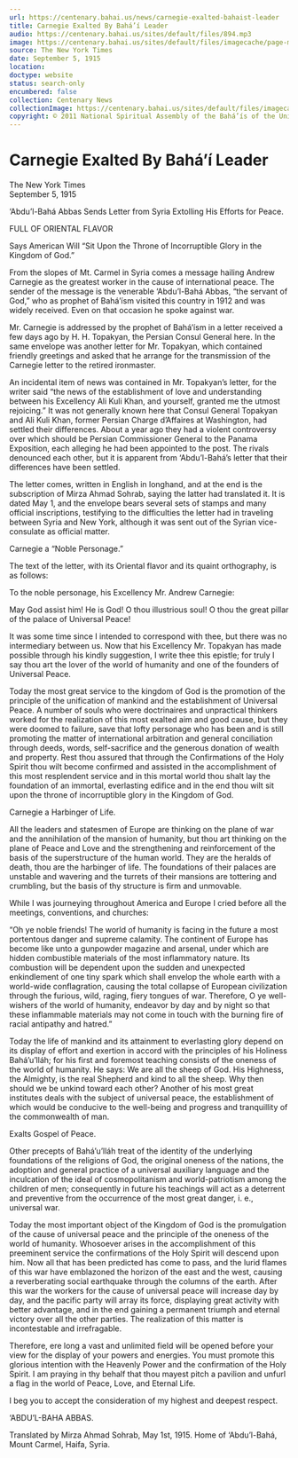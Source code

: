 ```yaml
---
url: https://centenary.bahai.us/news/carnegie-exalted-bahaist-leader
title: Carnegie Exalted By Bahá’í Leader
audio: https://centenary.bahai.us/sites/default/files/894.mp3
image: https://centenary.bahai.us/sites/default/files/imagecache/page-main-image/images/press_clippings/01.png
source: The New York Times
date: September 5, 1915
location: 
doctype: website
status: search-only
encumbered: false
collection: Centenary News
collectionImage: https://centenary.bahai.us/sites/default/files/imagecache/theme-image/main_image/abdulbaha-overview-small_0.jpg
copyright: © 2011 National Spiritual Assembly of the Bahá’ís of the United States
---
```



# Carnegie Exalted By Bahá’í Leader

The New York Times  
September 5, 1915  
  



‘Abdu’l-Bahá Abbas Sends Letter from Syria Extolling His Efforts for Peace.

FULL OF ORIENTAL FLAVOR

Says American Will “Sit Upon the Throne of Incorruptible Glory in the Kingdom of God.”

From the slopes of Mt. Carmel in Syria comes a message hailing Andrew Carnegie as the greatest worker in the cause of international peace. The sender of the message is the venerable ‘Abdu’l-Bahá Abbas, “the servant of God,” who as prophet of Bahá’ísm visited this country in 1912 and was widely received. Even on that occasion he spoke against war.

Mr. Carnegie is addressed by the prophet of Bahá’ísm in a letter received a few days ago by H. H. Topakyan, the Persian Consul General here. In the same envelope was another letter for Mr. Topakyan, which contained friendly greetings and asked that he arrange for the transmission of the Carnegie letter to the retired ironmaster.

An incidental item of news was contained in Mr. Topakyan’s letter, for the writer said “the news of the establishment of love and understanding between his Excellency Ali Kuli Khan, and yourself, granted me the utmost rejoicing.” It was not generally known here that Consul General Topakyan and Ali Kuli Khan, former Persian Charge d’Affaires at Washington, had settled their differences. About a year ago they had a violent controversy over which should be Persian Commissioner General to the Panama Exposition, each alleging he had been appointed to the post. The rivals denounced each other, but it is apparent from ‘Abdu’l-Bahá’s letter that their differences have been settled.

The letter comes, written in English in longhand, and at the end is the subscription of Mirza Ahmad Sohrab, saying the latter had translated it. It is dated May 1, and the envelope bears several sets of stamps and many official inscriptions, testifying to the difficulties the letter had in traveling between Syria and New York, although it was sent out of the Syrian vice-consulate as official matter.

Carnegie a “Noble Personage.”

The text of the letter, with its Oriental flavor and its quaint orthography, is as follows:

To the noble personage, his Excellency Mr. Andrew Carnegie:

May God assist him! He is God! O thou illustrious soul! O thou the great pillar of the palace of Universal Peace!

It was some time since I intended to correspond with thee, but there was no intermediary between us. Now that his Excellency Mr. Topakyan has made possible through his kindly suggestion, I write thee this epistle; for truly I say thou art the lover of the world of humanity and one of the founders of Universal Peace.

Today the most great service to the kingdom of God is the promotion of the principle of the unification of mankind and the establishment of Universal Peace. A number of souls who were doctrinaires and unpractical thinkers worked for the realization of this most exalted aim and good cause, but they were doomed to failure, save that lofty personage who has been and is still promoting the matter of international arbitration and general conciliation through deeds, words, self-sacrifice and the generous donation of wealth and property. Rest thou assured that through the Confirmations of the Holy Spirit thou wilt become confirmed and assisted in the accomplishment of this most resplendent service and in this mortal world thou shalt lay the foundation of an immortal, everlasting edifice and in the end thou wilt sit upon the throne of incorruptible glory in the Kingdom of God.

Carnegie a Harbinger of Life.

All the leaders and statesmen of Europe are thinking on the plane of war and the annihilation of the mansion of humanity, but thou art thinking on the plane of Peace and Love and the strengthening and reinforcement of the basis of the superstructure of the human world. They are the heralds of death, thou are the harbinger of life. The foundations of their palaces are unstable and wavering and the turrets of their mansions are tottering and crumbling, but the basis of thy structure is firm and unmovable.

While I was journeying throughout America and Europe I cried before all the meetings, conventions, and churches:

“Oh ye noble friends! The world of humanity is facing in the future a most portentous danger and supreme calamity. The continent of Europe has become like unto a gunpowder magazine and arsenal, under which are hidden combustible materials of the most inflammatory nature. Its combustion will be dependent upon the sudden and unexpected enkindlement of one tiny spark which shall envelop the whole earth with a world-wide conflagration, causing the total collapse of European civilization through the furious, wild, raging, fiery tongues of war. Therefore, O ye well-wishers of the world of humanity, endeavor by day and by night so that these inflammable materials may not come in touch with the burning fire of racial antipathy and hatred.”

Today the life of mankind and its attainment to everlasting glory depend on its display of effort and exertion in accord with the principles of his Holiness Bahá’u’lláh; for his first and foremost teaching consists of the oneness of the world of humanity. He says: We are all the sheep of God. His Highness, the Almighty, is the real Shepherd and kind to all the sheep. Why then should we be unkind toward each other? Another of his most great institutes deals with the subject of universal peace, the establishment of which would be conducive to the well-being and progress and tranquillity of the commonwealth of man.

Exalts Gospel of Peace.

Other precepts of Bahá’u’lláh treat of the identity of the underlying foundations of the religions of God, the original oneness of the nations, the adoption and general practice of a universal auxiliary language and the inculcation of the ideal of cosmopolitanism and world-patriotism among the children of men; consequently in future his teachings will act as a deterrent and preventive from the occurrence of the most great danger, i. e., universal war.

Today the most important object of the Kingdom of God is the promulgation of the cause of universal peace and the principle of the oneness of the world of humanity. Whosoever arises in the accomplishment of this preeminent service the confirmations of the Holy Spirit will descend upon him. Now all that has been predicted has come to pass, and the lurid flames of this war have emblazoned the horizon of the east and the west, causing a reverberating social earthquake through the columns of the earth. After this war the workers for the cause of universal peace will increase day by day, and the pacific party will array its force, displaying great activity with better advantage, and in the end gaining a permanent triumph and eternal victory over all the other parties. The realization of this matter is incontestable and irrefragable.

Therefore, ere long a vast and unlimited field will be opened before your view for the display of your powers and energies. You must promote this glorious intention with the Heavenly Power and the confirmation of the Holy Spirit. I am praying in thy behalf that thou mayest pitch a pavilion and unfurl a flag in the world of Peace, Love, and Eternal Life.

I beg you to accept the consideration of my highest and deepest respect.

‘ABDU’L-BAHA ABBAS.

Translated by Mirza Ahmad Sohrab, May 1st, 1915. Home of ‘Abdu’l-Bahá, Mount Carmel, Haifa, Syria.